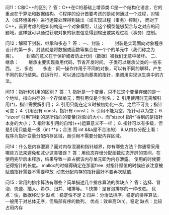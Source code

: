 问11：C和C++的区别？
答：C++在C的基础上增添类
C是一个结构化语言，它的重点在于算法和数据结构。
C程序的设计首要考虑的是如何通过一个过程，对输入（或环境条件）进行运算处理得到输出（或实现过程（事务）控制），
而对于C++，首要考虑的是如何构造一个对象模型，让这个模型能够契合与之对应的问题域，这样就可以通过获取对象的状态信息得到输出或实现过程（事务）控制。

问12：解释下封装、继承和多态？
答：        一、封装：
　　封装是实现面向对象程序设计的第一步，封装就是将数据或函数等集合在一个个的单元中（我们称之为类）。
　　封装的意义在于保护或者防止代码（数据）被我们无意中破坏。
       二、继承：
　　继承主要实现重用代码，节省开发时间。
       子类可以继承父类的一些东西。
       三、多态
　　多态：同一操作作用于不同的对象，可以有不同的解释，产生不同的执行结果。在运行时，可以通过指向基类的指针，来调用实现派生类中的方法。

问13：指针和引用的区别？
答：1. 指针是一个变量，只不过这个变量存储的是一个地址，指向内存的一个存储单元；而引用仅是个别名；
       2. 引用使用时无需解引用(*)，指针需要解引用；
       3. 引用只能在定义时被初始化一次，之后不可变；指针可变；
       4. 引用没有 const，指针有 const；
       5. 引用不能为空，指针可以为空；
       6. “sizeof 引用”得到的是所指向的变量(对象)的大小，而“sizeof 指针”得到的是指针本身的大小；
       7. 指针和引用的自增(++)运算意义不一样；
       8. 指针可以有多级，但是引用只能是一级（int **p；合法 而 int &&a是不合法的）
       9.从内存分配上看：程序为指针变量分配内存区域，而引用不需要分配内存区域。

问14：什么是内存泄漏？面对内存泄漏和指针越界，你有哪些方法？你通常采用哪些方法来避免和减少这类错误？
答：用动态存储分配函数动态开辟的空间，在使用完毕后未释放，结果导致一直占据该内存单元即为内存泄露。
        使用的时候要记得指针的长度。
        malloc的时候得确定在那里free.
        对指针赋值的时候应该注意被赋值指针需要不需要释放.
        动态分配内存的指针最好不要再次赋值.

问15：常用的排序算法有哪些？简单描述几个排序算法的优缺点？
答：选择、冒泡、快速、插入、希尔、归并、堆排等。
        1.快排：是冒泡排序的一种改进。
        优点：快，数据移动少
        缺点：稳定性不足
        2.归并：分治法排序，稳定的排序算法，一般用于对总体无序，但局部有序的数列。
        优点：效率高O(n)，稳定
        缺点：比较占用内存